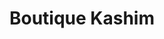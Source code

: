 ---
title: "Boutique Kashim"
url: /antigua-guatemala/boutique-kashim-6a-avenida-norte/
shop: ropa
---